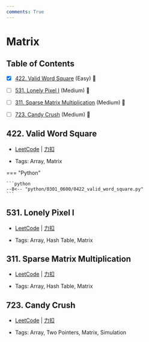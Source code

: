 ```yaml
---
comments: True
---
```


# Matrix

## Table of Contents

- [x] [422. Valid Word Square](#422-valid-word-square) (Easy) 👑
- [ ] [531. Lonely Pixel I](#531-lonely-pixel-i) (Medium) 👑
- [ ] [311. Sparse Matrix Multiplication](#311-sparse-matrix-multiplication) (Medium) 👑
- [ ] [723. Candy Crush](#723-candy-crush) (Medium) 👑


## 422. Valid Word Square

-    [LeetCode](https://leetcode.com/problems/valid-word-square/) | [力扣](https://leetcode.cn/problems/valid-word-square/)

-   Tags: Array, Matrix

=== "Python"

    ```python
    --8<-- "python/0301_0600/0422_valid_word_square.py"
    ```



## 531. Lonely Pixel I

-    [LeetCode](https://leetcode.com/problems/lonely-pixel-i/) | [力扣](https://leetcode.cn/problems/lonely-pixel-i/)

-   Tags: Array, Hash Table, Matrix



## 311. Sparse Matrix Multiplication

-    [LeetCode](https://leetcode.com/problems/sparse-matrix-multiplication/) | [力扣](https://leetcode.cn/problems/sparse-matrix-multiplication/)

-   Tags: Array, Hash Table, Matrix



## 723. Candy Crush

-    [LeetCode](https://leetcode.com/problems/candy-crush/) | [力扣](https://leetcode.cn/problems/candy-crush/)

-   Tags: Array, Two Pointers, Matrix, Simulation



